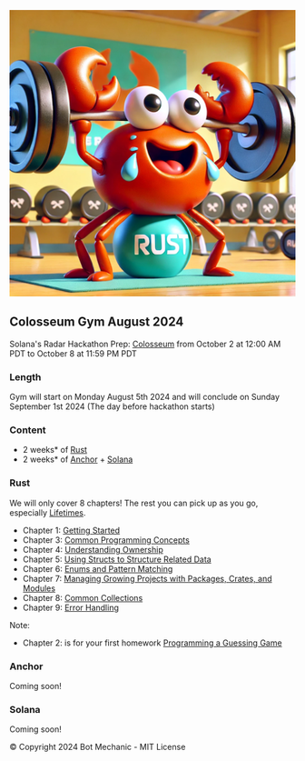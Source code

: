 ![Ferris Pushing Weights](ferris.png)

## Colosseum Gym August 2024

Solana's Radar Hackathon Prep: [Colosseum](https://www.colosseum.org/) from October 2 at 12:00 AM PDT to October 8 at 11:59 PM PDT

### Length

Gym will start on Monday August 5th 2024 and will conclude on Sunday September 1st 2024 (The day before hackathon starts)

### Content

- 2 weeks\* of [Rust](https://doc.rust-lang.org/book/title-page.html)
- 2 weeks\* of [Anchor](https://www.anchor-lang.com/) + [Solana](https://solana.com/developers)

### Rust

We will only cover 8 chapters! The rest you can pick up as you go, especially [Lifetimes](https://doc.rust-lang.org/book/ch10-00-generics.html).

- Chapter 1: [Getting Started](https://doc.rust-lang.org/book/ch01-00-getting-started.html)
- Chapter 3: [Common Programming Concepts](https://doc.rust-lang.org/book/ch03-00-common-programming-concepts.html)
- Chapter 4: [Understanding Ownership](https://doc.rust-lang.org/book/ch04-00-understanding-ownership.html)
- Chapter 5: [Using Structs to Structure Related Data](https://doc.rust-lang.org/book/ch05-00-structs.html)
- Chapter 6: [Enums and Pattern Matching](https://doc.rust-lang.org/book/ch06-00-enums.html)
- Chapter 7: [Managing Growing Projects with Packages, Crates, and Modules](https://doc.rust-lang.org/book/ch07-00-managing-growing-projects-with-packages-crates-and-modules.html)
- Chapter 8: [Common Collections](https://doc.rust-lang.org/book/ch08-00-common-collections.html)
- Chapter 9: [Error Handling](https://doc.rust-lang.org/book/ch09-00-error-handling.html)

Note:

- Chapter 2: is for your first homework [Programming a Guessing Game](https://doc.rust-lang.org/book/ch02-00-guessing-game-tutorial.html)

### Anchor

Coming soon!

### Solana

Coming soon!

© Copyright 2024 Bot Mechanic - MIT License
